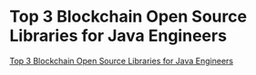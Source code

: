 # Top 3 Blockchain Open Source Libraries for Java Engineers
[Top 3 Blockchain Open Source Libraries for Java Engineers](https://aiwithcloud.com/2022/09/16/top_3_blockchain_open_source_libraries_for_java_engineers/)
